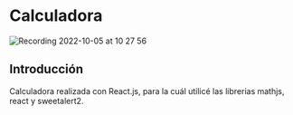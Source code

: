 # Calculadora 

![Recording 2022-10-05 at 10 27 56](https://user-images.githubusercontent.com/105325211/194073116-56b1603d-f7b6-44a1-90e3-53a9df120dfb.gif)

## Introducción

Calculadora realizada con React.js, para la cuál utilicé las librerias mathjs, react y sweetalert2.

